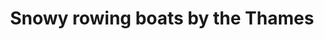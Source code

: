 ---
layout: photo
title: Snowy rowing boats by the Thames
location: Putney
pic: snowy-rowing-boats
---